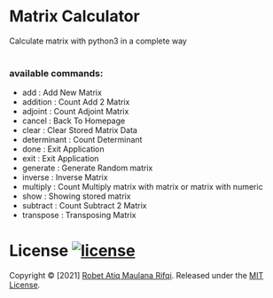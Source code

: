 # Matrix Calculator

Calculate matrix with python3 in a complete way<br>
<br>
### available commands:
- add         : Add New Matrix
- addition    : Count Add 2 Matrix
- adjoint     : Count Adjoint Matrix
- cancel      : Back To Homepage
- clear       : Clear Stored Matrix Data
- determinant : Count Determinant
- done        : Exit Application
- exit        : Exit Application
- generate    : Generate Random matrix
- inverse     : Inverse Matrix
- multiply    : Count Multiply matrix with matrix or matrix with numeric
- show        : Showing stored matrix
- subtract    : Count Subtract 2 Matrix
- transpose   : Transposing Matrix

# License [![license](https://img.shields.io/badge/license-MIT-green?style=flat)](LICENSE)

Copyright © [2021] [Robet Atiq Maulana Rifqi](https://github.com/nothing2512).
Released under the [MIT License](LICENSE).<br>